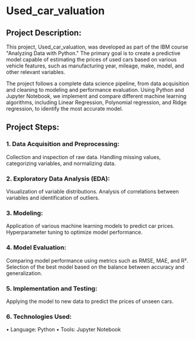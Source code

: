 # Used_car_valuation

 ## Project Description: 
 This project, Used_car_valuation, was developed as part of the IBM course "Analyzing Data with Python." The primary goal is to create a predictive model capable of estimating the prices of used cars based on various vehicle features, such as manufacturing year, mileage, make, model, and other relevant variables.
 
The project follows a complete data science pipeline, from data acquisition and cleaning to modeling and performance evaluation. Using Python and Jupyter Notebook, we implement and compare different machine learning algorithms, including Linear Regression, Polynomial regression, and Ridge regression, to identify the most accurate model.


## Project Steps:

### 1.	Data Acquisition and Preprocessing:
Collection and inspection of raw data.
Handling missing values, categorizing variables, and normalizing data.

### 2.	Exploratory Data Analysis (EDA):
Visualization of variable distributions.
Analysis of correlations between variables and identification of outliers.

### 3.	Modeling:
Application of various machine learning models to predict car prices.
Hyperparameter tuning to optimize model performance.

### 4.	Model Evaluation:
Comparing model performance using metrics such as RMSE, MAE, and R².
Selection of the best model based on the balance between accuracy and generalization.

### 5.	Implementation and Testing:
Applying the model to new data to predict the prices of unseen cars.

### 6.	Technologies Used:
•	Language: Python
•	Tools: Jupyter Notebook
